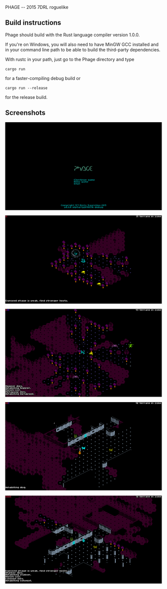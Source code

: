 PHAGE -- 2015 7DRL roguelike

Build instructions
------------------

Phage should build with the Rust language compiler version 1.0.0.

If you're on Windows, you will also need to have MinGW GCC installed
and in your command line path to be able to build the third-party
dependencies.

With rustc in your path, just go to the Phage directory and type

    cargo run

for a faster-compiling debug build or

    cargo run --release

for the release build.

Screenshots
-----------

![shot1](doc/phage01.png)

![shot2](doc/phage02.png)

![shot3](doc/phage03.png)

![shot4](doc/phage04.png)

![shot5](doc/phage05.png)

